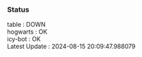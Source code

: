 ### Status


table : DOWN  
hogwarts : OK  
icy-bot : OK  
Latest Update : 2024-08-15 20:09:47.988079

